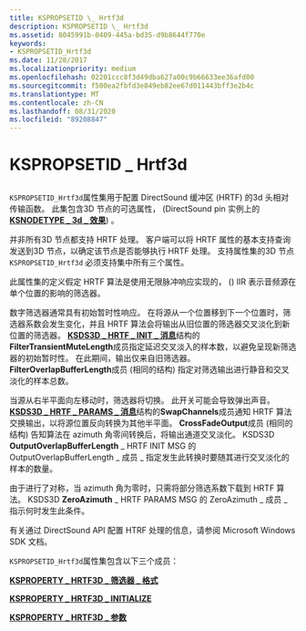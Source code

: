```yaml
---
title: KSPROPSETID \_ Hrtf3d
description: KSPROPSETID \_ Hrtf3d
ms.assetid: 8045991b-0409-445a-bd35-d9b8644f770e
keywords:
- KSPROPSETID_Hrtf3d
ms.date: 11/28/2017
ms.localizationpriority: medium
ms.openlocfilehash: 02201ccc8f3d49dba627a00c9b66633ee36afd00
ms.sourcegitcommit: f500ea2fbfd3e849eb82ee67d011443bff3e2b4c
ms.translationtype: MT
ms.contentlocale: zh-CN
ms.lasthandoff: 08/31/2020
ms.locfileid: "89208847"
---
```

# <a name="kspropsetid_hrtf3d"></a>KSPROPSETID \_ Hrtf3d


## <span id="ddk_kspropsetid_hrtf3d_ks"></span><span id="DDK_KSPROPSETID_HRTF3D_KS"></span>


`KSPROPSETID_Hrtf3d`属性集用于配置 DirectSound 缓冲区 (HRTF) 的3d 头相对传输函数。 此集包含3D 节点的可选属性， (DirectSound pin 实例上的 [**KSNODETYPE \_ 3d \_ 效果**](ksnodetype-3d-effects.md)) 。

并非所有3D 节点都支持 HRTF 处理。 客户端可以将 HRTF 属性的基本支持查询发送到3D 节点，以确定该节点是否能够执行 HRTF 处理。 支持属性集的3D 节点 `KSPROPSETID_Hrtf3d` 必须支持集中所有三个属性。

此属性集的定义假定 HRTF 算法是使用无限脉冲响应实现的， () IIR 表示音频源在单个位置的影响的筛选器。

数字筛选器通常具有初始暂时性响应。 在将源从一个位置移到下一个位置时，筛选器系数会发生变化，并且 HRTF 算法会将输出从旧位置的筛选器交叉淡化到新位置的筛选器。 [**KSDS3D \_ HRTF \_ INIT \_ 消息**](/windows-hardware/drivers/ddi/ksmedia/ns-ksmedia-ksds3d_hrtf_init_msg)结构的**FilterTransientMuteLength**成员指定延迟交叉淡入的样本数，以避免呈现新筛选器的初始暂时性。 在此期间，输出仅来自旧筛选器。 **FilterOverlapBufferLength**成员 (相同的结构) 指定对筛选输出进行静音和交叉淡化的样本总数。

当源从右半平面向左移动时，筛选器将切换。 此开关可能会导致弹出声音。 [**KSDS3D \_ HRTF \_ PARAMS \_ 消息**](/windows-hardware/drivers/ddi/ksmedia/ns-ksmedia-ksds3d_hrtf_params_msg)结构的**SwapChannels**成员通知 HRTF 算法交换输出，以将源位置反向转换为其他半平面。 **CrossFadeOutput**成员 (相同的结构) 告知算法在 azimuth 角零间转换后，将输出通道交叉淡化。 KSDS3D **OutputOverlapBufferLength** \_ HRTF INIT MSG 的 OutputOverlapBufferLength \_ 成员 \_ 指定发生此转换时要随其进行交叉淡化的样本的数量。

由于进行了对称，当 azimuth 角为零时，只需将部分筛选系数下载到 HRTF 算法。 KSDS3D **ZeroAzimuth** \_ HRTF PARAMS MSG 的 ZeroAzimuth \_ 成员 \_ 指示何时发生此条件。

有关通过 DirectSound API 配置 HTRF 处理的信息，请参阅 Microsoft Windows SDK 文档。

`KSPROPSETID_Hrtf3d`属性集包含以下三个成员：

[**KSPROPERTY \_ HRTF3D \_ 筛选器 \_ 格式**](ksproperty-hrtf3d-filter-format.md)

[**KSPROPERTY \_ HRTF3D \_ INITIALIZE**](ksproperty-hrtf3d-initialize.md)

[**KSPROPERTY \_ HRTF3D \_ 参数**](ksproperty-hrtf3d-params.md)

 

